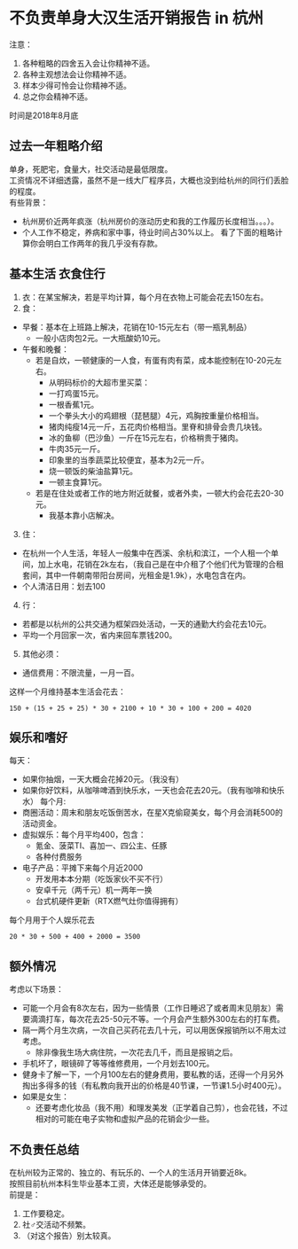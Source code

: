 # 不负责单身大汉生活开销报告 in 杭州
注意：
  1. 各种粗略的四舍五入会让你精神不适。
  2. 各种主观想法会让你精神不适。
  3. 样本少得可怜会让你精神不适。
  4. 总之你会精神不适。

时间是2018年8月底

## 过去一年粗略介绍
单身，死肥宅，食量大，社交活动是最低限度。  
工资情况不详细透露，虽然不是一线大厂程序员，大概也没到给杭州的同行们丢脸的程度。  
有些背景：
- 杭州房价近两年疯涨（杭州房价的涨动历史和我的工作履历长度相当。。。）。
- 个人工作不稳定，养病和家中事，待业时间占30%以上。
看了下面的粗略计算你会明白工作两年的我几乎没有存款。  

## 基本生活 衣食住行
1. 衣：在某宝解决，若是平均计算，每个月在衣物上可能会花去150左右。
2. 食：
  - 早餐：基本在上班路上解决，花销在10-15元左右（带一瓶乳制品）
    - 一般小店肉包2元。一大瓶酸奶10元。
  - 午餐和晚餐：
    - 若是自炊，一顿健康的一人食，有蛋有肉有菜，成本能控制在10-20元左右。
      - 从明码标价的大超市里买菜：
      - 一打鸡蛋15元。
      - 一根香蕉1元。
      - 一个拳头大小的鸡翅根（琵琶腿）4元，鸡胸按重量价格相当。
      - 猪肉纯瘦14元一斤，五花肉价格相当。里脊和排骨会贵几块钱。
      - 冰的鱼柳（巴沙鱼）一斤在15元左右，价格稍贵于猪肉。
      - 牛肉35元一斤。
      - 印象里的当季蔬菜比较便宜，基本为2元一斤。
      - 烧一顿饭的柴油盐算1元。
      - 一顿主食算1元。
    - 若是在住处或者工作的地方附近就餐，或者外卖，一顿大约会花去20-30元。
      - 我基本靠小店解决。
3. 住：
  - 在杭州一个人生活，年轻人一般集中在西溪、余杭和滨江，一个人租一个单间，加上水电，花销在2k左右，（我自己是在中介租了个他们代为管理的合租套间，其中一件朝南带阳台房间，光租金是1.9k），水电包含在内。
  - 个人清洁日用：划去100
4. 行：
  - 若都是以杭州的公共交通为框架四处活动，一天的通勤大约会花去10元。
  - 平均一个月回家一次，省内来回车票钱200。
5. 其他必须：
  - 通信费用：不限流量，一月一百。

这样一个月维持基本生活会花去：
```
150 + (15 + 25 + 25) * 30 + 2100 + 10 * 30 + 100 + 200 = 4020
```

## 娱乐和嗜好
每天：
  - 如果你抽烟，一天大概会花掉20元。（我没有）
  - 如果你好饮料，从咖啡啤酒到快乐水，一天也会花去20元。（我有咖啡和快乐水）
每个月:
  - 商圈活动：周末和朋友吃饭倒苦水，在星X克偷窥美女，每个月会消耗500的活动资金。
  - 虚拟娱乐：每个月平均400，包含：
    - 氪金、菠菜TI、喜加一、四公主、任豚
    - 各种付费服务
  - 电子产品：平摊下来每个月近2000
    - 开发用本本分期（吃饭家伙不买不行）
    - 安卓千元（两千元）机一两年一换
    - 台式机硬件更新（RTX燃气灶你值得拥有）

每个月用于个人娱乐花去
```
20 * 30 + 500 + 400 + 2000 = 3500
```

## 额外情况
考虑以下场景：
- 可能一个月会有8次左右，因为一些情景（工作日睡迟了或者周末见朋友）需要滴滴打车，每次花去25-50元不等。一个月会产生额外300左右的打车费。
- 隔一两个月生次病，一次自己买药花去几十元，可以用医保报销所以不用太过考虑。
  - 除非像我生场大病住院，一次花去几千，而且是报销之后。
- 手机坏了，眼镜碎了等等维修费用，一个月划去100元。
- 健身卡了解一下，一个月100左右的健身费用，要私教的话，还得一个月另外掏出多得多的钱（有私教向我开出的价格是40节课，一节课1.5小时400元）。
- 如果是女生：
  - 还要考虑化妆品（我不用）和理发美发（正学着自己剪），也会花钱，不过相对的可能在电子实物和虚拟产品的花销会少一些。

## 不负责任总结
在杭州较为正常的、独立的、有玩乐的、一个人的生活月开销要近8k。  
按照目前杭州本科生毕业基本工资，大体还是能够承受的。  
前提是：
  1. 工作要稳定。
  2. 社♂交活动不频繁。
  3. （对这个报告）别太较真。
